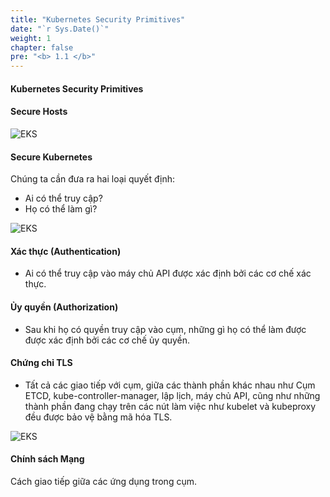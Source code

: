 ```yaml
---
title: "Kubernetes Security Primitives"
date: "`r Sys.Date()`"
weight: 1
chapter: false
pre: "<b> 1.1 </b>"
---
```


#### Kubernetes Security Primitives

#### Secure Hosts

![EKS](/EKS-Workshop-5/images/0001/0001.png?featherlight=false&width=90pc)


#### Secure Kubernetes
Chúng ta cần đưa ra hai loại quyết định:

- Ai có thể truy cập?
- Họ có thể làm gì?

![EKS](/EKS-Workshop-5/images/0001/0002.png?featherlight=false&width=90pc)

#### Xác thực (Authentication)

- Ai có thể truy cập vào máy chủ API được xác định bởi các cơ chế xác thực.

#### Ủy quyền (Authorization)

- Sau khi họ có quyền truy cập vào cụm, những gì họ có thể làm được được xác định bởi các cơ chế ủy quyền.

#### Chứng chỉ TLS

- Tất cả các giao tiếp với cụm, giữa các thành phần khác nhau như Cụm ETCD, kube-controller-manager, lập lịch, máy chủ API, cũng như những thành phần đang chạy trên các nút làm việc như kubelet và kubeproxy đều được bảo vệ bằng mã hóa TLS.

![EKS](/EKS-Workshop-5/images/0001/0003.png?featherlight=false&width=90pc)

#### Chính sách Mạng
Cách giao tiếp giữa các ứng dụng trong cụm.

